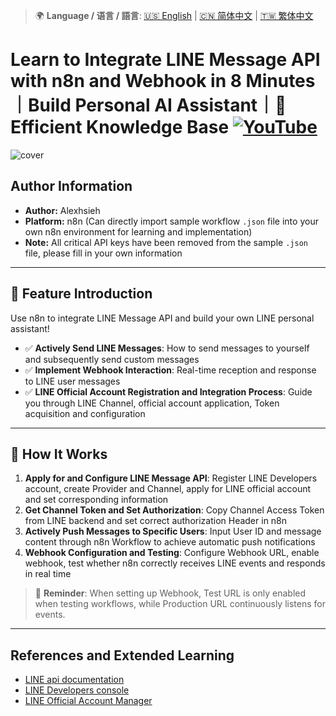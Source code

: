 > 🌍 **Language / 语言 / 語言**: [🇺🇸 English](./readme-en.md) | [🇨🇳 简体中文](./readme-cn.md) | [🇹🇼 繁体中文](./readme.md)

# Learn to Integrate LINE Message API with n8n and Webhook in 8 Minutes｜Build Personal AI Assistant｜🧠 Efficient Knowledge Base [![YouTube](https://img.shields.io/badge/Watch%20on-YouTube-red?logo=youtube)](https://youtu.be/HJKDHJ5x1F0)

![cover](https://github.com/qwedsazxc78/ai-automation-n8n/blob/main/n8n/17-n8n-line-message-api/cover.png?raw=true)

## Author Information

* **Author:** Alexhsieh
* **Platform:** n8n (Can directly import sample workflow `.json` file into your own n8n environment for learning and implementation)
* **Note:** All critical API keys have been removed from the sample `.json` file, please fill in your own information

---

## 📌 Feature Introduction

Use n8n to integrate LINE Message API and build your own LINE personal assistant!

* ✅ **Actively Send LINE Messages**: How to send messages to yourself and subsequently send custom messages
* ✅ **Implement Webhook Interaction**: Real-time reception and response to LINE user messages
* ✅ **LINE Official Account Registration and Integration Process**: Guide you through LINE Channel, official account application, Token acquisition and configuration

---

## 🔧 How It Works

1. **Apply for and Configure LINE Message API**: Register LINE Developers account, create Provider and Channel, apply for LINE official account and set corresponding information
2. **Get Channel Token and Set Authorization**: Copy Channel Access Token from LINE backend and set correct authorization Header in n8n
3. **Actively Push Messages to Specific Users**: Input User ID and message content through n8n Workflow to achieve automatic push notifications
4. **Webhook Configuration and Testing**: Configure Webhook URL, enable webhook, test whether n8n correctly receives LINE events and responds in real time

> 🔑 **Reminder**: When setting up Webhook, Test URL is only enabled when testing workflows, while Production URL continuously listens for events.

---

## References and Extended Learning

* [LINE api documentation](https://developers.line.biz/en/docs/messaging-api/overview/)
* [LINE Developers console](https://developers.line.biz/console/)
* [LINE Official Account Manager](https://manager.line.biz/)